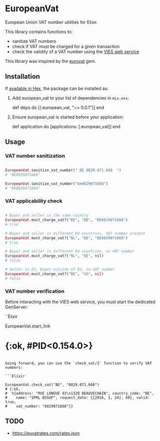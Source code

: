 # EuropeanVat

European Union VAT number utilities for Elixir.

This library contains functions to:

* sanitize VAT numbers
* check if VAT must be charged for a given transaction
* check the validity of a VAT number using the [VIES web service](http://ec.europa.eu/taxation_customs/vies/faq.html)

This library was inspired by the [eurovat](https://github.com/phusion/eurovat) gem.

## Installation

If [available in Hex](https://hex.pm/docs/publish), the package can be installed as:

  1. Add european_vat to your list of dependencies in `mix.exs`:

        def deps do
          [{:european_vat, "~> 0.0.1"}]
        end

  2. Ensure european_vat is started before your application:

        def application do
          [applications: [:european_vat]]
        end

## Usage

### VAT number sanitization

```Elixir

EuropeanVat.sanitize_vat_number(" BE 0829.071.668  ")
# "BE0829071668"

EuropeanVat.sanitize_vat_number("be0829071668")
# "BE0829071668"

```

### VAT applicability check

```Elixir

# Buyer and seller in the same country
EuropeanVat.must_charge_vat?("BE", "BE", "BE0829071668")
# true

# Buyer and seller in different EU countries, VAT number present
EuropeanVat.must_charge_vat?("NL", "BE", "BE0829071668")
# true

# Buyer and seller in different EU countries, no VAT number
EuropeanVat.must_charge_vat?("NL", "BE", nil)
# false

# Seller in EU, buyer outside of EU, no VAT number
EuropeanVat.must_charge_vat?("BE", "US", nil)
# false

```

### VAT number verification

Before interacting with the VIES web service, you must start the dedicated GenServer:

``Èlixir

EuropeanVat.start_link
# {:ok, #PID<0.154.0>}

```

Going forward, you can use the `check_vat/2` function to verify VAT numbers:

```Elixir

EuropeanVat.check_vat("BE", "0829.071.668")
# {:ok,
#  %{address: "RUE LONGUE 93\n1320 BEAUVECHAIN", country_code: "BE",
#    name: "SPRL BIGUP", request_date: {{2016, 1, 24}, 60}, valid: true,
#    vat_number: "0829071668"}}
```

## TODO

* https://euvatrates.com/rates.json
